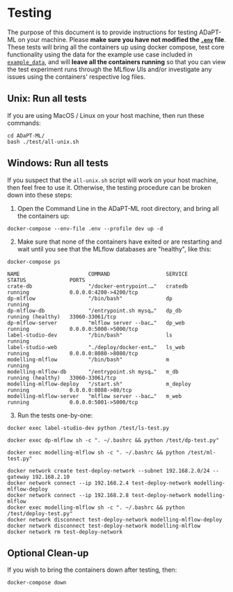 # Testing #

The purpose of this document is to provide instructions for testing ADaPT-ML on your machine.
Please **make sure you have not modified the [`.env`](../.env) file**. These tests will bring all the containers up using docker compose, test core functionality using the data for the example use case included in [`example_data`](../example_data), and will **leave all the containers running** so that you can view the test experiment runs through the MLflow UIs and/or investigate any issues using the containers' respective log files.

## Unix: Run all tests ##

If you are using MacOS / Linux on your host machine, then run these commands:

```shell
cd ADaPT-ML/
bash ./test/all-unix.sh
```

## Windows: Run all tests ##

If you suspect that the `all-unix.sh` script will work on your host machine, then feel free to use it. Otherwise, the testing procedure can be broken down into these steps: 

1. Open the Command Line in the ADaPT-ML root directory, and bring all the containers up:
```shell
docker-compose --env-file .env --profile dev up -d
```
2. Make sure that none of the containers have exited or are restarting and wait until you see that the MLflow databases are "healthy", like this:
```shell
docker-compose ps
```
```
NAME                      COMMAND                  SERVICE             STATUS              PORTS
crate-db                  "/docker-entrypoint.…"   cratedb             running             0.0.0.0:4200->4200/tcp
dp-mlflow                 "/bin/bash"              dp                  running
dp-mlflow-db              "/entrypoint.sh mysq…"   dp_db               running (healthy)   33060-33061/tcp
dp-mlflow-server          "mlflow server --bac…"   dp_web              running             0.0.0.0:5000->5000/tcp
label-studio-dev          "/bin/bash"              ls                  running
label-studio-web          "./deploy/docker-ent…"   ls_web              running             0.0.0.0:8080->8080/tcp
modelling-mlflow          "/bin/bash"              m                   running
modelling-mlflow-db       "/entrypoint.sh mysq…"   m_db                running (healthy)   33060-33061/tcp
modelling-mlflow-deploy   "/start.sh"              m_deploy            running             0.0.0.0:8088->80/tcp
modelling-mlflow-server   "mlflow server --bac…"   m_web               running             0.0.0.0:5001->5000/tcp
```
3. Run the tests one-by-one:
```shell
docker exec label-studio-dev python /test/ls-test.py
```
```shell
docker exec dp-mlflow sh -c ". ~/.bashrc && python /test/dp-test.py"
```
```shell
docker exec modelling-mlflow sh -c ". ~/.bashrc && python /test/ml-test.py"
```
```shell
docker network create test-deploy-network --subnet 192.168.2.0/24 --gateway 192.168.2.10
docker network connect --ip 192.168.2.4 test-deploy-network modelling-mlflow-deploy
docker network connect --ip 192.168.2.8 test-deploy-network modelling-mlflow
docker exec modelling-mlflow sh -c ". ~/.bashrc && python /test/deploy-test.py"
docker network disconnect test-deploy-network modelling-mlflow-deploy
docker network disconnect test-deploy-network modelling-mlflow
docker network rm test-deploy-network
```

## Optional Clean-up ##

If you wish to bring the containers down after testing, then:

```shell
docker-compose down
```
